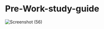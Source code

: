 # Pre-Work-study-guide

![Screenshot (56)](https://github.com/SymoxN7/Pre-Work-study-guide/assets/115187902/7082eb88-f229-48eb-9d80-c312c7239929)

